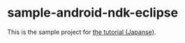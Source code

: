 sample-android-ndk-eclipse
=========================

This is the sample project for [the tutorial (Japanse)](http://qiita.com/cotrpepe/items/8be68377885b34022b96).



